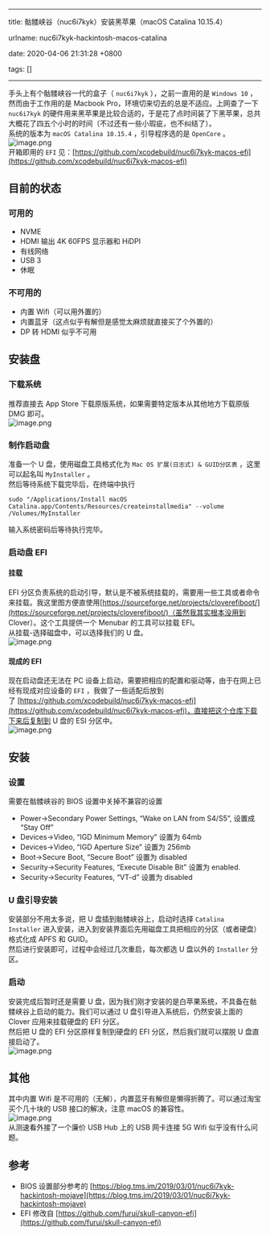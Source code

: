 
---

title: 骷髅峡谷（nuc6i7kyk）安装黑苹果（macOS Catalina 10.15.4）

urlname: nuc6i7kyk-hackintosh-macos-catalina

date: 2020-04-06 21:31:28 +0800

tags: []

---
手头上有个骷髅峡谷一代的盒子（ `nuc6i7kyk` ），之前一直用的是 `Windows 10` ，然而由于工作用的是 Macbook Pro，环境切来切去的总是不适应。上网查了一下 `nuc6i7kyk` 的硬件用来黑苹果是比较合适的，于是花了点时间装了下黑苹果，总共大概花了四五个小时的时间（不过还有一些小瑕疵，也不纠结了）。<br />
系统的版本为 `macOS Catalina 10.15.4` ，引导程序选的是 `OpenCore` 。<br />![image.png](https://cdn.nlark.com/yuque/0/2020/png/236311/1586185011143-7e282c51-7177-424e-a425-382d84b2ade1.png#align=left&display=inline&height=338&margin=%5Bobject%20Object%5D&name=image.png&originHeight=676&originWidth=1560&size=377314&status=done&style=none&width=780)<br />开箱即用的 `EFI` 见：[https://github.com/xcodebuild/nuc6i7kyk-macos-efi](https://github.com/xcodebuild/nuc6i7kyk-macos-efi)
<a name="sYdO5"></a>
## 目前的状态
<a name="4tbQ1"></a>
### 可用的

- NVME
- HDMI 输出 4K 60FPS 显示器和 HiDPI
- 有线网络
- USB 3
- 休眠
<a name="6fkX7"></a>
### 不可用的

- 内置 Wifi（可以用外置的）
- 内置蓝牙（这点似乎有解但是感觉太麻烦就直接买了个外置的）
- DP 转 HDMI 似乎不可用
<a name="Ag4L9"></a>
## 安装盘
<a name="5Z4cI"></a>
### 下载系统
推荐直接去 App Store 下载原版系统，如果需要特定版本从其他地方下载原版 DMG 即可。<br />![image.png](https://cdn.nlark.com/yuque/0/2020/png/236311/1586183581819-c83c88be-5ef0-43d9-81ec-af7b5f70ddec.png#align=left&display=inline&height=836&margin=%5Bobject%20Object%5D&name=image.png&originHeight=1672&originWidth=2584&size=1486704&status=done&style=none&width=1292)
<a name="mId7n"></a>
### 制作启动盘
准备一个 U 盘，使用磁盘工具格式化为 `Mac OS 扩展(日志式) & GUID分区表` ，这里可以起名叫 `MyInstaller` 。<br />
然后等待系统下载完毕后，在终端中执行
```shell
sudo "/Applications/Install macOS Catalina.app/Contents/Resources/createinstallmedia" --volume /Volumes/MyInstaller
```
输入系统密码后等待执行完毕。
<a name="nT50q"></a>
### 启动盘 EFI
<a name="w8h49"></a>
#### 挂载
EFI 分区负责系统的启动引导，默认是不被系统挂载的，需要用一些工具或者命令来挂载。我这里图方便直使用[https://sourceforge.net/projects/cloverefiboot/](https://sourceforge.net/projects/cloverefiboot/)（虽然我其实根本没用到 Clover）。这个工具提供一个 Menubar 的工具可以挂载 EFI。<br />
从挂载-选择磁盘中，可以选择我们的 U 盘。<br />![image.png](https://cdn.nlark.com/yuque/0/2020/png/236311/1586185724701-e62184fc-7a10-42c8-ac94-3257c4acdb0d.png#align=left&display=inline&height=726&margin=%5Bobject%20Object%5D&name=image.png&originHeight=1452&originWidth=828&size=263783&status=done&style=none&width=414)
<a name="ljhj9"></a>
#### 现成的 EFI
现在启动盘还无法在 PC 设备上启动，需要把相应的配置和驱动等，由于在网上已经有现成对应设备的 `EFI` ，我做了一些适配后放到了 [https://github.com/xcodebuild/nuc6i7kyk-macos-efi](https://github.com/xcodebuild/nuc6i7kyk-macos-efi)，直接把这个仓库下载下来后复制到 U 盘的 ESI 分区中。<br />![image.png](https://cdn.nlark.com/yuque/0/2020/png/236311/1586184558636-5747aec5-59fe-4c6b-9b26-4fdc51367bae.png#align=left&display=inline&height=548&margin=%5Bobject%20Object%5D&name=image.png&originHeight=1096&originWidth=1764&size=523396&status=done&style=none&width=882)
<a name="lmYIL"></a>
## 安装
<a name="ayhl6"></a>
### 设置
需要在骷髅峡谷的 BIOS 设置中关掉不兼容的设置

- Power->Secondary Power Settings, “Wake on LAN from S4/S5”, 设置成 “Stay Off”
- Devices->Video, “IGD Minimum Memory” 设置为 64mb
- Devices->Video, “IGD Aperture Size” 设置为 256mb
- Boot->Secure Boot, “Secure Boot” 设置为 disabled
- Security->Security Features, “Execute Disable Bit” 设置为 enabled.
- Security->Security Features, “VT-d” 设置为 disabled
<a name="feYmw"></a>
### U 盘引导安装
安装部分不用太多说，把 U 盘插到骷髅峡谷上，启动时选择 `Catalina Installer` 进入安装，进入到安装界面后先用磁盘工具把相应的分区（或者硬盘）格式化成 APFS 和 GUID。<br />
然后进行安装即可，过程中会经过几次重启，每次都选 U 盘以外的 `Installer` 分区。
<a name="5i8j8"></a>
### 启动
安装完成后暂时还是需要 U 盘，因为我们刚才安装的是白苹果系统，不具备在骷髅峡谷上启动的能力。我们可以通过 U 盘引导进入系统后，仍然安装上面的 Clover 应用来挂载硬盘的 EFI 分区。<br />
然后把 U 盘的 EFI 分区原样复制到硬盘的 EFI 分区，然后我们就可以摆脱 U 盘直接启动了。<br />![image.png](https://cdn.nlark.com/yuque/0/2020/png/236311/1586183143410-ed293857-c3b0-4af5-aa64-09d6ae8b748b.png#align=left&display=inline&height=328&margin=%5Bobject%20Object%5D&name=image.png&originHeight=892&originWidth=1396&size=485582&status=done&style=none&width=513)
<a name="CgIF8"></a>
## 其他
其中内置 Wifi 是不可用的（无解），内置蓝牙有解但是懒得折腾了。可以通过淘宝买个几十块的 USB 接口的解决，注意 macOS 的兼容性。<br />
![image.png](https://cdn.nlark.com/yuque/0/2020/png/236311/1586185139192-a8f45e9a-5811-4b36-8c2b-c1f25f77b0a1.png#align=left&display=inline&height=316&margin=%5Bobject%20Object%5D&name=image.png&originHeight=632&originWidth=1282&size=185833&status=done&style=none&width=641)<br />
从测速看外接了一个廉价 USB Hub 上的 USB 网卡连接 5G Wifi 似乎没有什么问题。
<a name="URUlc"></a>
## 参考

- BIOS 设置部分参考的 [https://blog.tms.im/2019/03/01/nuc6i7kyk-hackintosh-mojave](https://blog.tms.im/2019/03/01/nuc6i7kyk-hackintosh-mojave)
- EFI 修改自 [https://github.com/furui/skull-canyon-efi](https://github.com/furui/skull-canyon-efi)

